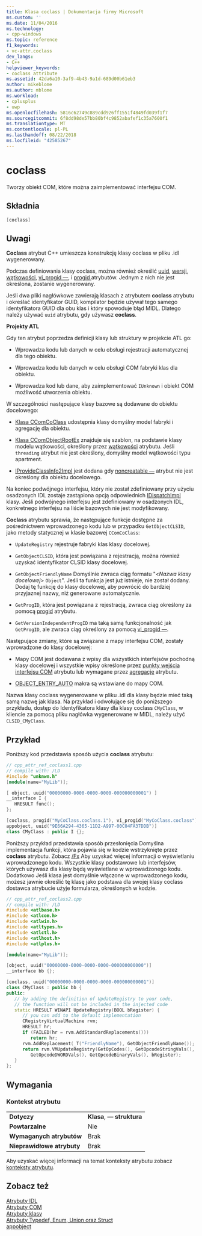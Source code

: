 ```yaml
---
title: Klasa coclass | Dokumentacja firmy Microsoft
ms.custom: ''
ms.date: 11/04/2016
ms.technology:
- cpp-windows
ms.topic: reference
f1_keywords:
- vc-attr.coclass
dev_langs:
- C++
helpviewer_keywords:
- coclass attribute
ms.assetid: 42da6a10-3af9-4b43-9a1d-689d00b61eb3
author: mikeblome
ms.author: mblome
ms.workload:
- cplusplus
- uwp
ms.openlocfilehash: 5816c62749c889cdd926ff1551f4849fd039f1f7
ms.sourcegitcommit: 6f8dd98de57bb80bf4c9852abafef1c35a7600f1
ms.translationtype: MT
ms.contentlocale: pl-PL
ms.lasthandoff: 08/22/2018
ms.locfileid: "42585267"
---
```

# <a name="coclass"></a>coclass

Tworzy obiekt COM, które można zaimplementować interfejsu COM.

## <a name="syntax"></a>Składnia

```cpp
[coclass]
```

## <a name="remarks"></a>Uwagi

**Coclass** atrybut C++ umieszcza konstrukcję klasy coclass w pliku .idl wygenerowany.

Podczas definiowania klasy coclass, można również określić [uuid](../windows/uuid-cpp-attributes.md), [wersji](../windows/version-cpp.md), [wątkowości](../windows/threading-cpp.md), [vi_progid —](../windows/vi-progid.md), i [progid ](../windows/progid.md) atrybutów. Jednym z nich nie jest określona, zostanie wygenerowany.

Jeśli dwa pliki nagłówkowe zawierają klasach z atrybutem **coclass** atrybutu i określać identyfikator GUID, kompilator będzie używał tego samego identyfikatora GUID dla obu klas i który spowoduje błąd MIDL.  Dlatego należy używać `uuid` atrybutu, gdy używasz **coclass**.

**Projekty ATL**

Gdy ten atrybut poprzedza definicji klasy lub struktury w projekcie ATL go:

- Wprowadza kodu lub danych w celu obsługi rejestracji automatycznej dla tego obiektu.

- Wprowadza kodu lub danych w celu obsługi COM fabryki klas dla obiektu.

- Wprowadza kod lub dane, aby zaimplementować `IUnknown` i obiekt COM możliwość utworzenia obiektu.

W szczególności następujące klasy bazowe są dodawane do obiektu docelowego:

- [Klasa CComCoClass](../atl/reference/ccomcoclass-class.md) udostępnia klasy domyślny model fabryki i agregację dla obiektu.

- [Klasa CComObjectRootEx](../atl/reference/ccomobjectrootex-class.md) znajduje się szablon, na podstawie klasy modelu wątkowości, określony przez [wątkowości](../windows/threading-cpp.md) atrybutu. Jeśli `threading` atrybut nie jest określony, domyślny model wątkowości typu apartment.

- [IProvideClassInfo2Impl](../atl/reference/iprovideclassinfo2impl-class.md) jest dodana gdy [noncreatable —](../windows/noncreatable.md) atrybut nie jest określony dla obiektu docelowego.

Na koniec podwójnego interfejsu, który nie został zdefiniowany przy użyciu osadzonych IDL zostaje zastąpiona opcją odpowiednich [IDispatchImpl](../atl/reference/idispatchimpl-class.md) klasy. Jeśli podwójnego interfejsu jest zdefiniowany w osadzonych IDL, konkretnego interfejsu na liście bazowych nie jest modyfikowany.

**Coclass** atrybutu sprawia, że następujące funkcje dostępne za pośrednictwem wprowadzonego kodu lub w przypadku `GetObjectCLSID`, jako metody statycznej w klasie bazowej `CComCoClass`:

- `UpdateRegistry` rejestruje fabryki klas klasy docelowej.

- `GetObjectCLSID`, która jest powiązana z rejestracją, można również uzyskać identyfikator CLSID klasy docelowej.

- `GetObjectFriendlyName` Domyślnie zwraca ciąg formatu "\<*Nazwa klasy docelowej*> `Object`". Jeśli ta funkcja jest już istnieje, nie został dodany. Dodaj tę funkcję do klasy docelowej, aby powrócić do bardziej przyjaznej nazwy, niż generowane automatycznie.

- `GetProgID`, która jest powiązana z rejestracją, zwraca ciąg określony za pomocą [progid](../windows/progid.md) atrybutu.

- `GetVersionIndependentProgID` ma taką samą funkcjonalność jak `GetProgID`, ale zwraca ciąg określony za pomocą [vi_progid —](../windows/vi-progid.md).

Następujące zmiany, które są związane z mapy interfejsu COM, zostały wprowadzone do klasy docelowej:

- Mapy COM jest dodawana z wpisy dla wszystkich interfejsów pochodną klasy docelowej i wszystkie wpisy określone przez [punkty wejścia interfejsu COM](../mfc/com-interface-entry-points.md) atrybutu lub wymagane przez [agregacje](../windows/aggregates.md) atrybutu.

- [OBJECT_ENTRY_AUTO](../atl/reference/object-map-macros.md#object_entry_auto) makra są wstawiane do mapy COM.

Nazwa klasy coclass wygenerowane w pliku .idl dla klasy będzie mieć taką samą nazwę jak klasa.  Na przykład i odwołujące się do poniższego przykładu, dostęp do Identyfikatora klasy dla klasy coclass `CMyClass`, w kliencie za pomocą pliku nagłówka wygenerowane w MIDL, należy użyć `CLSID_CMyClass`.

## <a name="example"></a>Przykład

Poniższy kod przedstawia sposób użycia **coclass** atrybutu:

```cpp
// cpp_attr_ref_coclass1.cpp
// compile with: /LD
#include "unknwn.h"
[module(name="MyLib")];

[ object, uuid("00000000-0000-0000-0000-000000000001") ]
__interface I {
   HRESULT func();
};

[coclass, progid("MyCoClass.coclass.1"), vi_progid("MyCoClass.coclass"),
appobject, uuid("9E66A294-4365-11D2-A997-00C04FA37DDB")]
class CMyClass : public I {};
```

Poniższy przykład przedstawia sposób przesłonięcia Domyślna implementacja funkcji, która pojawia się w kodzie wstrzyknięte przez **coclass** atrybutu. Zobacz [/Fx](../build/reference/fx-merge-injected-code.md) Aby uzyskać więcej informacji o wyświetlaniu wprowadzonego kodu. Wszystkie klasy podstawowe lub interfejsów, których używasz dla klasy będą wyświetlane w wprowadzonego kodu. Dodatkowo Jeśli klasa jest domyślnie włączone w wprowadzonego kodu, możesz jawnie określić tę klasę jako podstawa dla swojej klasy coclass dostawca atrybucie użyje formularza, określonych w kodzie.

```cpp
// cpp_attr_ref_coclass2.cpp
// compile with: /LD
#include <atlbase.h>
#include <atlcom.h>
#include <atlwin.h>
#include <atltypes.h>
#include <atlctl.h>
#include <atlhost.h>
#include <atlplus.h>

[module(name="MyLib")];

[object, uuid("00000000-0000-0000-0000-000000000000")]
__interface bb {};

[coclass, uuid("00000000-0000-0000-0000-000000000001")]
class CMyClass : public bb {
public:
   // by adding the definition of UpdateRegistry to your code,
   // the function will not be included in the injected code
   static HRESULT WINAPI UpdateRegistry(BOOL bRegister) {
      // you can add to the default implementation
      CRegistryVirtualMachine rvm;
      HRESULT hr;
      if (FAILED(hr = rvm.AddStandardReplacements()))  
         return hr;
      rvm.AddReplacement(_T("FriendlyName"), GetObjectFriendlyName());
      return rvm.VMUpdateRegistry(GetOpCodes(), GetOpcodeStringVals(),
         GetOpcodeDWORDVals(), GetOpcodeBinaryVals(), bRegister);
   }
};
```

## <a name="requirements"></a>Wymagania

### <a name="attribute-context"></a>Kontekst atrybutu

|||
|-|-|
|**Dotyczy**|**Klasa**, **— struktura**|
|**Powtarzalne**|Nie|
|**Wymaganych atrybutów**|Brak|
|**Nieprawidłowe atrybuty**|Brak|

Aby uzyskać więcej informacji na temat konteksty atrybutu zobacz [konteksty atrybutu](../windows/attribute-contexts.md).

## <a name="see-also"></a>Zobacz też

[Atrybuty IDL](../windows/idl-attributes.md)  
[Atrybuty COM](../windows/com-attributes.md)  
[Atrybuty klasy](../windows/class-attributes.md)  
[Atrybuty Typedef, Enum, Union oraz Struct](../windows/typedef-enum-union-and-struct-attributes.md)  
[appobject](../windows/appobject.md)